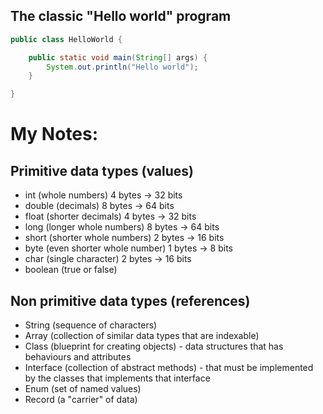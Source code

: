 ## The classic "Hello world" program

```java
public class HelloWorld {

    public static void main(String[] args) {
        System.out.println("Hello world");
    }

}
```
# My Notes:

## Primitive data types (values)

- int (whole numbers) 4 bytes -> 32 bits
- double (decimals) 8 bytes -> 64 bits
- float (shorter decimals) 4 bytes -> 32 bits
- long (longer whole numbers) 8 bytes -> 64 bits
- short (shorter whole numbers) 2 bytes -> 16 bits
- byte (even shorter whole number) 1 bytes -> 8 bits
- char (single character) 2 bytes -> 16 bits
- boolean (true or false)

## Non primitive data types (references)

- String (sequence of characters)
- Array (collection of similar data types that are indexable)
- Class (blueprint for creating objects) - data structures that has behaviours and attributes
- Interface (collection of abstract methods) - that must be implemented by the classes that implements that interface
- Enum (set of named values)
- Record (a "carrier" of data)